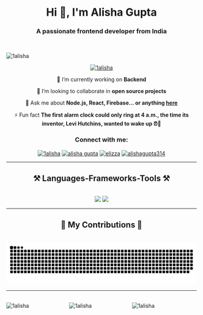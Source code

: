 
<h1 align="center">Hi 👋, I'm Alisha Gupta</h1>
<h3 align="center">A passionate frontend developer from India</h3>

<img align="center" alt="" width="1200px" src="https://github.blog/wp-content/uploads/2021/01/102393310-07478b80-3f8d-11eb-84eb-392d555ebd29.png?fit=1200%2C630">


<p align="left" margin-top="20px"> <img src="https://komarev.com/ghpvc/?username=1alisha&label=Profile%20views&color=0e75b6&style=flat" alt="1alisha" /> </p>

<p align="center"> <a href="https://github.com/ryo-ma/github-profile-trophy"><img src="https://github-profile-trophy.vercel.app/?username=1alisha" alt="1alisha" /></a> </p>



<div align="center">
 
 🔭 I’m currently working on **Backend**
 
 👯 I’m looking to collaborate in **open source projects**

💬 Ask me about **Node.js, React, Firebase... or anything [here](https://github.com)**

⚡ Fun fact **The first alarm clock could only ring at 4 a.m., the time its inventor, Levi Hutchins, wanted to wake up ⏰🤯**

 </div>
 <div align="center">
<h3 align="center">Connect with me:</h3>
<p align="center">
<a href="https://dev.to/1alisha" target="blank"><img align="center" src="https://raw.githubusercontent.com/rahuldkjain/github-profile-readme-generator/master/src/images/icons/Social/devto.svg" alt="1alisha" height="30" width="40" /></a>
<a href="https://linkedin.com/in/alisha gupta" target="blank"><img align="center" src="https://raw.githubusercontent.com/rahuldkjain/github-profile-readme-generator/master/src/images/icons/Social/linked-in-alt.svg" alt="alisha gupta" height="30" width="40" /></a>
<a href="https://www.leetcode.com/elizza" target="blank"><img align="center" src="https://raw.githubusercontent.com/rahuldkjain/github-profile-readme-generator/master/src/images/icons/Social/leet-code.svg" alt="elizza" height="30" width="40" /></a>
<a href="https://auth.geeksforgeeks.org/user/alishagupta314" target="blank"><img align="center" src="https://raw.githubusercontent.com/rahuldkjain/github-profile-readme-generator/master/src/images/icons/Social/geeks-for-geeks.svg" alt="alishagupta314" height="30" width="40" /></a>
</p>
 </div>



 <hr/>
 <h2 align="center">⚒️ Languages-Frameworks-Tools ⚒️</h2>
<br/>
<div align="center">
    <img src="https://skillicons.dev/icons?i=react,bootstrap,html,css,vscode,github,figma,tailwind,git,aws" />
    <img src="https://skillicons.dev/icons?i=nodejs,python,javascript,express,mongodb,c,java,nextjs,mysql,linux" /><br>
</div>


<hr/>


<div align="center">
  <h2>🐍 My Contributions 🐍</h2>
  <br>
  <img alt="snake eating my contributions" src="https://raw.githubusercontent.com/1Alisha/1Alisha/output/github-contribution-grid-snake.svg" />
  
 
</div>




<hr/>





<br/>
<div style="display: flex;">
    <img src="https://github-readme-stats.vercel.app/api/top-langs?username=1alisha&show_icons=true&locale=en&layout=compact" alt="1alisha" style="width: 33%; height: 200px;">
    <img src="https://github-readme-stats.vercel.app/api?username=1alisha&show_icons=true&locale=en" alt="1alisha" style="width: 33%; height: 200px;">
    <img src="https://github-readme-streak-stats.herokuapp.com/?user=1alisha" alt="1alisha" style="width: 33%; height: 200px;">
</div>
